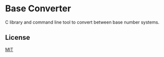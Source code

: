 # Base Converter

C library and command line tool to convert between base number systems.

## License

[MIT](https://github.com/jazielloureiro/Base-Converter/blob/master/LICENSE)
